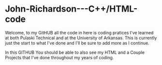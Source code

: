 # John-Richardson---C++/HTML-code

Welcome, to my GitHUB all the code in here is coding pratices I've learned at both Pulaski Technical and at the University of Arkansas. This is currently just the start to what I've done
and I'll be sure to add more as I continue. 

In this GITHUB You should be able to also see my HTML and a Couple Projects that I've done throughout my years of coding. 


